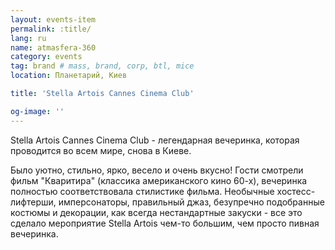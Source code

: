 ```yaml
---
layout: events-item
permalink: :title/
lang: ru
name: atmasfera-360
category: events
tag: brand # mass, brand, corp, btl, mice
location: Планетарий, Киев

title: 'Stella Artois Cannes Cinema Club'

og-image: ''
---
```


Stella Artois Cannes Cinema Club - легендарная вечеринка, которая проводится во всем мире, снова в Киеве.

Было уютно, стильно, ярко, весело и очень вкусно! Гости смотрели фильм "Кваритира" (классика американского кино 60-х), вечеринка полностью соответствовала стилистике фильма. Необычные хостесс-лифтерши, имперсонаторы, правильный джаз, безупречно подобранные костюмы и декорации, как всегда нестандартные закуски - все это сделало мероприятие Stella Artois чем-то большим, чем просто пивная вечеринка.
